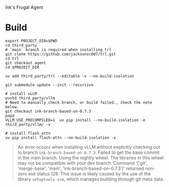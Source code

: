 

Ink's Frugal Agent


# Build
```fish
export PROJECT_DIR=$PWD
cd third_party
# `main` branch is required when installing trl
git clone https://github.com/jacksonsc007/trl.git
cd trl
git checkout agent
cd $PROJECT_DIR

uv add third_party/trl --editable -v --no-build-isolation
```


```
git submodule update --init --recursive

# install vLLM
pushd third_party/vllm
# Need to manually check branch, or build failed., check the note below.
git checkout ink-branch-based-on-0.7.3
popd
VLLM_USE_PRECOMPILED=1  uv pip install --no-build-isolation -e third_party/vllm/ -v

# install flash_attn
uv pip install flash-attn --no-build-isolation -v
```

> An error occurs when installing vLLM without explicitly checking out to branch `ink-branch-based-on-0.7.3`:
> Failed to get the base commit in the main branch. Using the nightly wheel. The libraries in this wheel may not be compatible with your dev branch: Command '['git', 'merge-base', 'main', 'ink-branch-based-on-0.7.3']' returned non-zero exit status 128.
> This issue is likely caused by the use of the library `setuptools-scm`, which manages building through git meta data.
